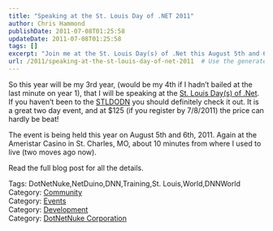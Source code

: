 ```yaml
---
title: "Speaking at the St. Louis Day of .NET 2011"
author: Chris Hammond
publishDate: 2011-07-08T01:25:58
updateDate: 2011-07-08T01:25:58
tags: []
excerpt: "Join me at the St. Louis Day(s) of .Net this August 5th and 6th for a fantastic two-day event. Register by 7/8/2011 for a great price of $125."
url: /2011/speaking-at-the-st-louis-day-of-net-2011  # Use the generated URL with year
---
```

<p>So this year will be my 3rd year, (would be my 4th if I hadn’t bailed at the last minute on year 1), that I will be speaking at the <a href="https://www.stldodn.com/" target="_blank">St. Louis Day(s) of .Net</a>. If you haven’t been to the <a href="https://www.stlouisdayofdotnet.com/2011" target="_blank">STLDODN</a> you should definitely check it out. It is a great two day event, and at $125 (if you register by 7/8/2011) the price can hardly be beat!</p>  <p>The event is being held this year on August 5th and 6th, 2011. Again at the Ameristar Casino in St. Charles, MO, about 10 minutes from where I used to live (two moves ago now).</p>  <p>Read the full blog post for all the details.</p>  <div class="tags">Tags: DotNetNuke,NetDuino,DNN,Training,St. Louis,World,DNNWorld</div><div class="category">Category: <a href=https://www.dotnetnuke.com/Resources/Blogs/CatID/16.aspx>Community</a></div><div class="category">Category: <a href=https://www.dotnetnuke.com/Resources/Blogs/CatID/14.aspx>Events</a></div><div class="category">Category: <a href=https://www.dotnetnuke.com/Resources/Blogs/CatID/9.aspx>Development</a></div><div class="category">Category: <a href=https://www.dotnetnuke.com/Resources/Blogs/CatID/15.aspx>DotNetNuke Corporation</a></div><img src="https://feeds.feedburner.com/~r/dnndaily/~4/-bvNSogcKN4" height="1" width="1"/>

